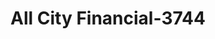 ---
f_zip-code: 92008
f_state-code: CA
title: All City Financial-3744
f_phone: 760-720-9870
f_city-only: Carlsbad
f_address: 2588 El Camino Real Suite D Carlsbad
f_location-unique-id: '3744'
slug: all-city-financial-3744
updated-on: '2024-05-30T13:46:58.046Z'
created-on: '2024-05-30T13:36:59.803Z'
published-on: '2024-05-30T13:54:32.469Z'
f_city-state: cms/city/carlsbad-ca.md
f_company: cms/company/all-city-financial.md
f_state: cms/state/california.md
layout: '[payday-loan].html'
tags: payday-loan
---